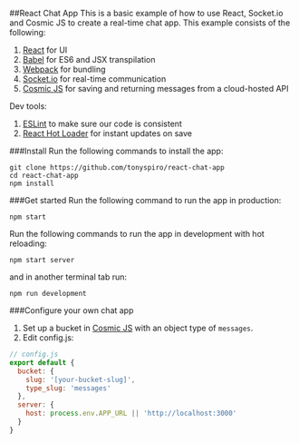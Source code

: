 ##React Chat App
This is a basic example of how to use React, Socket.io and Cosmic JS to create a real-time chat app.  This example consists of the following:

1. [React](https://facebook.github.io/react/) for UI
2. [Babel](https://babeljs.io/) for ES6 and JSX transpilation
3. [Webpack](https://webpack.github.io/) for bundling
4. [Socket.io](http://socket.io/) for real-time communication
5. [Cosmic JS](https://cosmicjs.com) for saving and returning messages from a cloud-hosted API

Dev tools:

1. [ESLint](http://eslint.org/) to make sure our code is consistent
2. [React Hot Loader](https://github.com/gaearon/react-hot-loader) for instant updates on save

###Install
Run the following commands to install the app:
```
git clone https://github.com/tonyspiro/react-chat-app
cd react-chat-app
npm install
```
###Get started
Run the following command to run the app in production:
```
npm start
```
Run the following commands to run the app in development with hot reloading:
```
npm start server
```
and in another terminal tab run:
```
npm run development
```
###Configure your own chat app
1. Set up a bucket in [Cosmic JS](https://cosmicjs.com) with an object type of `messages`.
2. Edit config.js:
```javascript
// config.js
export default {
  bucket: {
    slug: '[your-bucket-slug]',
    type_slug: 'messages'
  },
  server: {
    host: process.env.APP_URL || 'http://localhost:3000'
  }
}
```
